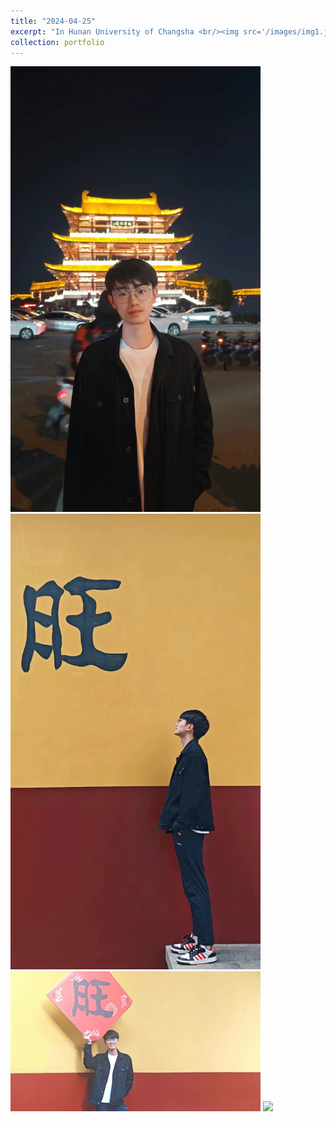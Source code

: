```yaml
---
title: "2024-04-25"
excerpt: "In Hunan University of Changsha <br/><img src='/images/img1.jpg' style='max-width: 400px;'>"
collection: portfolio
---
```


<img src='/images/dupujiangge.jpg' style='max-width: 400px;'>
<img src='/images/kaifusi.jpg' style='max-width: 400px;'>
<img src='/images/kaifusi2.jpg' style='max-width: 400px;'>
<img src='/images/citywalk.jpg' style='max-width: 400px;'>
